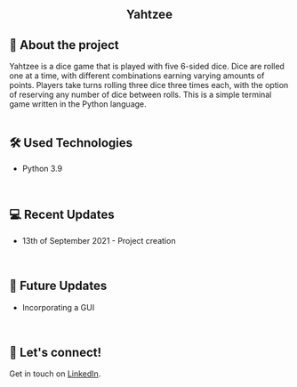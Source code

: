 ## <div align="center">Yahtzee</div>

## :book: About the project
Yahtzee is a dice game that is played with five 6-sided dice. Dice are rolled one at a time, with different combinations earning varying amounts of points. Players take turns rolling three dice three times each, with the option of reserving any number of dice between rolls. This is a simple terminal game written in the Python language.
<br>
<br>

## :hammer_and_wrench: Used Technologies 
* Python 3.9
<br>

## :computer: Recent Updates
* 13th of September 2021 - Project creation
<br>

## :thought_balloon: Future Updates
* Incorporating a GUI
<br>

## :wave: Let's connect!
Get in touch on [LinkedIn](https://www.linkedin.com/in/georgiawebber/).
<br /> 
<br />
